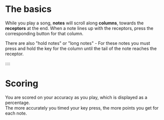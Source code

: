 # The basics

While you play a song, **notes** will scroll along **columns**, towards the **receptors** at the end.
When a note lines up with the receptors, press the corresponding button for that column.

There are also "hold notes" or "long notes" - For these notes you must press and hold the key for the column until the tail of the note reaches the receptor.

::::

# Scoring

You are scored on your accuracy as you play, which is displayed as a percentage.  
The more accurately you timed your key press, the more points you get for each note.